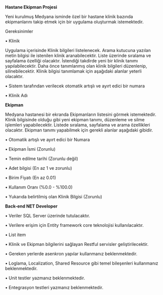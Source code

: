 **Hastane Ekipman Projesi**

Yeni kurulmuş Medyana isminde özel bir hastane klinik bazında ekipmanlarını takip etmek için bir uygulama oluşturmak istemektedir.

Gereksinimler

•  Klinik

Uygulama içerisinde Klinik bilgileri listelenecek. Arama kutucuna yazılan metin bilgisi ile istenilen klinik aranabilecektir. Liste üzerinde sıralama ve sayfalama özelliği olacaktır. İstendiği takdirde yeni bir klinik tanımı yapılabilecektir. Daha önce tanımlanmış olan klinik bilgileri düzenlenip, silinebilecektir. Klinik bilgisi tanımlamak için aşağıdaki alanlar yeterli olacaktır.

• Sistem tarafından verilecek otomatik artışlı ve ayırt edici bir numara

• Klinik Adı

**Ekipman**

Medyana hastanesi bir ekranda Ekipmanların listesini görmek istemektedir. Klinik bilgisinde olduğu gibi yeni ekipman tanımı, düzenleme ve silme işlemleri yapabilecektir. Listede sıralama, sayfalama ve arama özellikleri olacaktır. Ekipman tanımı yapabilmek için gerekli alanlar aşağıdaki gibidir.

• Otomatik artışlı ve ayırt edici bir Numara

• Ekipman İsmi (Zorunlu)

• Temin edilme tarihi (Zorunlu değil)

• Adet bilgisi (En az 1 ve zorunlu)

• Birim Fiyatı (En az 0.01)

• Kullanım Oranı (%0.0 - %100.0)

• Yukarıda belirtilmiş olan Klinik Bilgisi (Zorunlu)

**Back-end NET Developer**

• Veriler SQL Server üzerinde tutulacaktır.

• Verilere erişim için Entity framework core teknolojisi kullanılacaktır.

• List item

• Klinik ve Ekipman bilgilerini sağlayan Restful servisler geliştirilecektir.

• Gereken yerlerde asenkron yapılar kullanmanız beklenmektedir.

• Loglama, Localization, Shared Resource gibi temel bileşenleri kullanmanız beklenmektedir. 

• Unit testler yazmanız beklenmektedir.

• Entegrasyon testleri yazmanız beklenmektedir.


